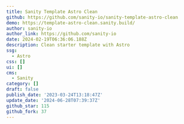 ```yaml
---
title: Sanity Template Astro Clean
github: https://github.com/sanity-io/sanity-template-astro-clean
demo: https://template-astro-clean.sanity.build/
author: sanity-io
author_link: https://github.com/sanity-io
date: 2024-02-19T06:36:06.188Z
description: Clean starter template with Astro
ssg:
  - Astro
css: []
ui: []
cms:
  - Sanity
category: []
draft: false
publish_date: '2023-03-24T13:18:47Z'
update_date: '2024-06-28T07:39:37Z'
github_star: 115
github_fork: 37
---
```

